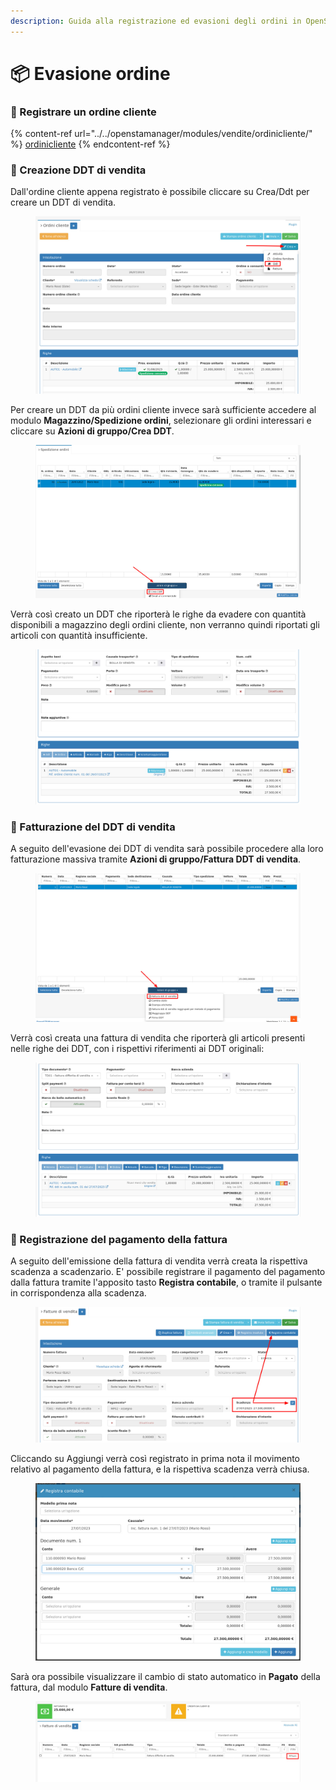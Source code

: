 ```yaml
---
description: Guida alla registrazione ed evasioni degli ordini in OpenSTAManager
---
```


# 📦 Evasione ordine

### 📕 Registrare un ordine cliente

{% content-ref url="../../openstamanager/modules/vendite/ordinicliente/" %}
[ordinicliente](../../openstamanager/modules/vendite/ordinicliente/)
{% endcontent-ref %}

### 📕 Creazione DDT di vendita

Dall'ordine cliente appena registrato è possibile cliccare su Crea/Ddt per creare un DDT di vendita.

<figure><img src="../../.gitbook/assets/immagine (857).png" alt=""><figcaption></figcaption></figure>

Per creare un DDT da più ordini cliente invece sarà sufficiente accedere al modulo **Magazzino/Spedizione ordini**, selezionare gli ordini interessari e cliccare su **Azioni di gruppo/Crea DDT**.

<figure><img src="../../.gitbook/assets/immagine (342).png" alt=""><figcaption></figcaption></figure>

Verrà così creato un DDT che riporterà le righe da evadere con quantità disponibili a magazzino degli ordini cliente, non verranno quindi riportati gli articoli con quantità insufficiente.

<figure><img src="../../.gitbook/assets/immagine (868).png" alt=""><figcaption></figcaption></figure>

### 📕 Fatturazione del DDT di vendita

A seguito dell'evasione dei DDT di vendita sarà possibile procedere alla loro fatturazione massiva tramite **Azioni di gruppo/Fattura DDT di vendita**.&#x20;

<figure><img src="../../.gitbook/assets/immagine (861).png" alt=""><figcaption></figcaption></figure>

Verrà così creata una fattura di vendita che riporterà gli articoli presenti nelle righe dei DDT, con i rispettivi riferimenti ai DDT originali:

<figure><img src="../../.gitbook/assets/immagine (856).png" alt=""><figcaption></figcaption></figure>

### 📕 Registrazione del pagamento della fattura

A seguito dell'emissione della fattura di vendita verrà creata la rispettiva scadenza a scadenzario. E' possibile registrare il pagamento del pagamento dalla fattura tramite l'apposito tasto **Registra contabile**, o tramite il pulsante in corrispondenza alla scadenza.

<figure><img src="../../.gitbook/assets/immagine (864).png" alt=""><figcaption></figcaption></figure>

Cliccando su Aggiungi verrà così registrato in prima nota il movimento relativo al pagamento della fattura, e la rispettiva scadenza verrà chiusa.

<figure><img src="../../.gitbook/assets/immagine (865).png" alt=""><figcaption></figcaption></figure>

Sarà ora possibile visualizzare il cambio di stato automatico in **Pagato** della fattura, dal modulo **Fatture di vendita**.

<figure><img src="../../.gitbook/assets/immagine (862).png" alt=""><figcaption></figcaption></figure>
